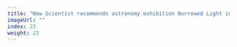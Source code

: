 ```yaml
---
title: "New Scientist recommends astronomy exhibition Borrowed Light in Berlin"
imageUrl: ""
index: 23
weight: 23
---
```

